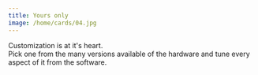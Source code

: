 ```yaml
---
title: Yours only
image: /home/cards/04.jpg
---
```


Customization is at it's heart.  
Pick one from the many versions available of the hardware and tune every aspect of it from the software.